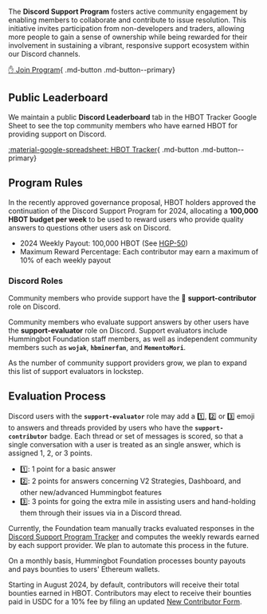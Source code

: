 The **Discord Support Program** fosters active community engagement by enabling members to collaborate and contribute to issue resolution. This initiative invites participation from non-developers and traders, allowing more people to gain a sense of ownership while being rewarded for their involvement in sustaining a vibrant, responsive support ecosystem within our Discord channels.

[:raised_hand: Join Program](https://forms.gle/9jcm45HvU2XsBsm49){ .md-button .md-button--primary}

## Public Leaderboard

We maintain a public **Discord Leaderboard** tab in the HBOT Tracker Google Sheet to see the top community members who have earned HBOT for providing support on Discord.

[:material-google-spreadsheet: HBOT Tracker](https://docs.google.com/spreadsheets/d/1mI1evL-_BNbQtLL_gvblPJoYmnOm4zV0prSgo-7Klz8/edit?usp=sharing){ .md-button .md-button--primary}

## Program Rules

In the recently approved  governance proposal, HBOT holders approved the continuation of the Discord Support Program for 2024, allocating a **100,000 HBOT budget per week** to be used to reward users who provide quality answers to questions other users ask on Discord.

* 2024 Weekly Payout: 100,000 HBOT (See [HGP-50](https://snapshot.org/#/hbot.eth/proposal/0xc13f3b9fdaded22d1ce0b5528c9146fb2a762c41deed88e6c64e798465414738))
* Maximum Reward Percentage: Each contributor may earn a maximum of 10% of each weekly payout

### Discord Roles

Community members who provide support have the 👋 **support-contributor** role on Discord.

Community members who evaluate support answers by other users have the **support-evaluator** role on Discord. Support evaluators include Hummingbot Foundation staff members, as well as independent community members such as **`wojak`**, **`hbminerfan`**, and **`MementoMori`**. 

As the number of community support providers grow, we plan to expand this list of support evaluators in lockstep.

## Evaluation Process

Discord users with the **`support-evaluator`** role may add a 1️⃣, 2️⃣ or 3️⃣ emoji to answers and threads provided by users who have the **`support-contributor`** badge. Each thread or set of messages is scored, so that a single conversation with a user is treated as an single answer, which is assigned 1, 2, or 3 points.

  * 1️⃣: 1 point for a basic answer
  * 2️⃣: 2 points for answers concerning V2 Strategies, Dashboard, and other new/advanced Hummingbot features
  * 3️⃣: 3 points for going the extra mile in assisting users and hand-holding them through their issues via in a Discord thread.

Currently, the Foundation team manually tracks evaluated responses in the [Discord Support Program Tracker](https://docs.google.com/spreadsheets/d/1mI1evL-_BNbQtLL_gvblPJoYmnOm4zV0prSgo-7Klz8/edit?usp=sharing) and computes the weekly rewards earned by each support provider. We plan to automate this process in the future.

On a monthly basis, Hummingbot Foundation processes bounty payouts and pays bounties to users' Ethereum wallets.

Starting in August 2024, by default, contributors will receive their total bounties earned in HBOT. Contributors may elect to receive their bounties paid in USDC for a 10% fee by filing an updated [New Contributor Form](https://forms.gle/uyvPhQuTn4or4fm1A).

